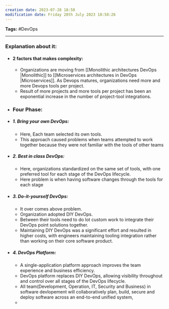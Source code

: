 ```yaml
---
creation date: 2023-07-28 18:58
modification date: Friday 28th July 2023 18:58:26
---
```


**Tags:** #DevOps 

--------------------------------------

### Explanation about it:

* #### 2 factors that makes complexity:
	* Organizations are moving from [[Monolithic architectures DevOps |Monolithic]] to [[Microservices architectures in DevOps |Microservices]]. As Devops matures, organizations need more and more Devops tools per project.
	* Result of more projects and more tools per project has been an exponential increase in the number of project-tool integrations.

* ### Four Phase:
* ##### 1. Bring your own DevOps:
	* Here, Each team selected its own tools.
	* This approach caused problems when teams attempted to work together because they were not familiar with the tools of other teams

* ##### 2. Best in class DevOps:
	* Here, organizations standardized on the same set of tools, with one preferred tool for each stage of the DevOps lifecycle.
	* Here problem is when having software changes through the tools for each stage

* ##### 3. Do-it-yourself DevOps:
	* It over comes above problem.
	* Organization adopted DIY DevOps.
	* Between their tools need to do lot custom work to integrate their DevOps point solutions together.
	* Maintaining DIY DevOps was a significant effort and resulted in higher costs, with engineers maintaining tooling integration rather than working on their core software product.

* ##### 4. DevOps Platform:
	* A single-application platform approach improves the team experience and business efficiency.
	* DevOps platform replaces DIY DevOps, allowing visibility throughout and control over all stages of the DevOps lifecycle.
	* All team(Development, Operation, IT, Security and Business) in software devlopement will collaboratively plan, build, secure and deploy software across an end-to-end unified system,
	* 